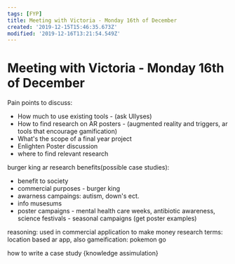 ```yaml
---
tags: [FYP]
title: Meeting with Victoria - Monday 16th of December
created: '2019-12-15T15:46:35.673Z'
modified: '2019-12-16T13:21:54.549Z'
---
```


# Meeting with Victoria - Monday 16th of December
Pain points to discuss: 
- How much to use existing tools  - (ask Ullyses)
- How to find research on AR posters - (augmented reality and triggers, ar tools that encourage gamification)
- What's the scope of a final year project
- Enlighten Poster discussion
- where to find relevant research

burger king ar
research benefits(possible case studies):
- benefit to society
- commercial purposes - burger king 
- awarness campaings: autism, down's ect.
- info musesums
- poster campaigns - mental health care weeks, antibiotic awareness, science festivals - seasonal campaigns (get poster examples)

reasoning: used in commercial application to make money
research terms: location based ar app, also gameification:  pokemon go

how to write a case study
 {knowledge assimulation}


